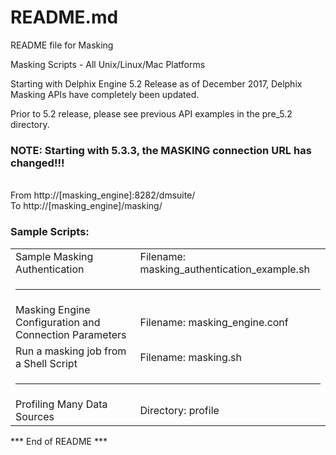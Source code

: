 # README.md

README file for Masking 

Masking Scripts - All Unix/Linux/Mac Platforms

Starting with Delphix Engine 5.2 Release as of December 2017, Delphix Masking APIs have completely been updated.  

Prior to 5.2 release, please see previous API examples in the pre_5.2 directory.

### NOTE: Starting with 5.3.3, the MASKING connection URL has changed!!!
<br />
From   http://[masking_engine]:8282/dmsuite/ <br />
To     http://[masking_engine]/masking/


### Sample Scripts:

<table>
  
  <tr><td>Sample Masking Authentication</td><td>Filename: masking_authentication_example.sh</td></tr>
  
  <tr><td colspan=2><hr /></td></tr>
  
  <tr><td>Masking Engine Configuration and Connection Parameters</td><td>Filename: masking_engine.conf</td></tr>
  <tr><td>Run a masking job from a Shell Script</td><td>Filename: masking.sh</td></tr>

  <tr><td colspan=2><hr /></td></tr>

  <tr><td>Profiling Many Data Sources</td><td>Directory: profile</td></tr>

</table>
 

*** End of README ***

